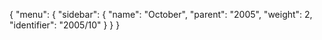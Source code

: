{
  "menu": {
    "sidebar": {
      "name": "October",
      "parent": "2005",
      "weight": 2,
      "identifier": "2005/10"
    }
  }
}
